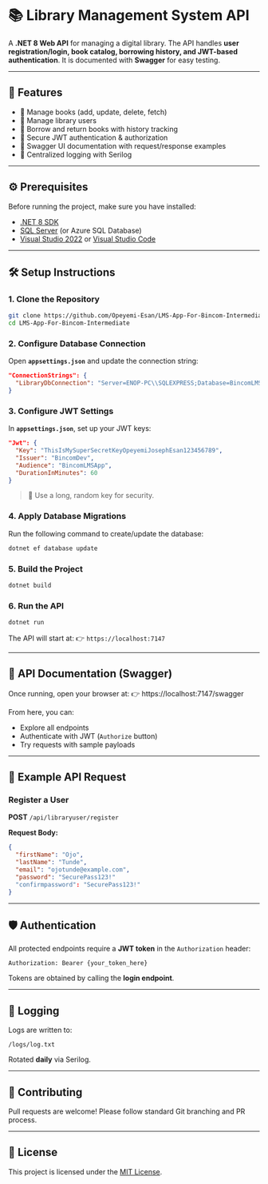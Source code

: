 # 📚 Library Management System API

A **.NET 8 Web API** for managing a digital library. The API handles **user registration/login, book catalog, borrowing history, and JWT-based authentication**. It is documented with **Swagger** for easy testing.

---

## 🚀 Features

* 📖 Manage books (add, update, delete, fetch)
* 👥 Manage library users
* 📌 Borrow and return books with history tracking
* 🔑 Secure JWT authentication & authorization
* 📜 Swagger UI documentation with request/response examples
* 📝 Centralized logging with Serilog

---

## ⚙️ Prerequisites

Before running the project, make sure you have installed:

* [.NET 8 SDK](https://dotnet.microsoft.com/en-us/download/dotnet/8.0)
* [SQL Server](https://www.microsoft.com/en-us/sql-server/sql-server-downloads) (or Azure SQL Database)
* [Visual Studio 2022](https://visualstudio.microsoft.com/) or [Visual Studio Code](https://code.visualstudio.com/)

---

## 🛠️ Setup Instructions

### 1. Clone the Repository

```bash
git clone https://github.com/Opeyemi-Esan/LMS-App-For-Bincom-Intermediate.git
cd LMS-App-For-Bincom-Intermediate
```

### 2. Configure Database Connection

Open **`appsettings.json`** and update the connection string:

```json
"ConnectionStrings": {
  "LibraryDbConnection": "Server=ENOP-PC\\SQLEXPRESS;Database=BincomLMSAppDb;TrustServerCertificate=True;Trusted_Connection=True"
}
```

### 3. Configure JWT Settings

In **`appsettings.json`**, set up your JWT keys:

```json
"Jwt": {
  "Key": "ThisIsMySuperSecretKeyOpeyemiJosephEsan123456789",
  "Issuer": "BincomDev",
  "Audience": "BincomLMSApp",
  "DurationInMinutes": 60
}
```

> 🔑 Use a long, random key for security.

### 4. Apply Database Migrations

Run the following command to create/update the database:

```bash
dotnet ef database update
```

### 5. Build the Project

```bash
dotnet build
```

### 6. Run the API

```bash
dotnet run
```

The API will start at:
👉 `https://localhost:7147`

---

## 📜 API Documentation (Swagger)

Once running, open your browser at:
👉 https://localhost:7147/swagger

From here, you can:

* Explore all endpoints
* Authenticate with JWT (`Authorize` button)
* Try requests with sample payloads

---

## 🧪 Example API Request

### Register a User

**POST** `/api/libraryuser/register`

**Request Body:**

```json
{
  "firstName": "Ojo",
  "lastName": "Tunde",
  "email": "ojotunde@example.com",
  "password": "SecurePass123!"
  "confirmpassword": "SecurePass123!"
}
```


---

## 🛡️ Authentication

All protected endpoints require a **JWT token** in the `Authorization` header:

```
Authorization: Bearer {your_token_here}
```

Tokens are obtained by calling the **login endpoint**.

---

## 📝 Logging

Logs are written to:

```
/logs/log.txt
```

Rotated **daily** via Serilog.

---

## 🤝 Contributing

Pull requests are welcome! Please follow standard Git branching and PR process.

---

## 📄 License

This project is licensed under the [MIT License](https://opensource.org/licenses/MIT).
